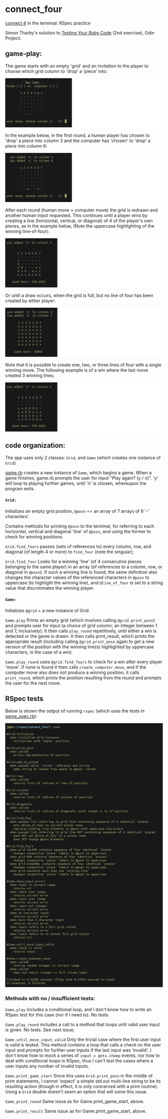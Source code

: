 # connect_four
[connect 4](https://en.wikipedia.org/wiki/Connect_Four) in the terminal: RSpec practice

Simon Tharby's solution to [Testing Your Ruby Code](https://www.theodinproject.com/courses/ruby-programming/lessons/testing-your-ruby-code?ref=lnav) (2nd exercise), Odin Project:

## game-play:

The game starts with an empty 'grid' and an invitation to the player to choose which grid column to 'drop' a 'piece' into:

![new_game.png](img/new_game.png)

In the example below, in the first round, a human player has chosen to 'drop' a piece into column 3 and the computer has 'chosen' to 'drop' a piece into column 6:

![round_1.png](img/round_1.png)

After each round (human move + computer move) the grid is redrawn and another human input requested. This continues until a player wins by creating a line (horizontal, vertical, or diagonal) of 4 of the player's own pieces, as in the example below, (Note the uppercase highlighting of the winning line-of-four):

![win_1.png](img/win_1.png)

Or until a draw occurs, when the grid is full, but no line of four has been created by either player:

![draw.png](img/draw.png)

Note that it is possible to create one, two, or three lines of four with a single winning move. The following example is of a win where the last move created 3 winning lines:

![win_2.png](img/win_2.png)

## code organization:

The app uses only 2 classes: <code>Grid</code>, and <code>Game</code> (which creates one instance of <code>Grid</code>)

[game.rb](https://github.com/jinjagit/connect_four/blob/game-win/game.rb) creates a new instance of <code>Game</code>, which begins a game. When a game finishes, game.rb prompts the user for input "Play again? (y / n)". 'y' will loop to playing further games, until 'n' is chosen, whereupon the program exits.

#### <code>Grid:</code>

Initializes an empty grid position, <code>\@posn</code> == an array of 7 arrays of 6 '-' characters'.

Contains methods for printing <code>\@posn</code> to the terminal, for referring to each horizontal, vertical and diagonal 'line' of <code>\@posn</code>, and using the former to check for winning positions.

<code>Grid.find_fours</code> passes (sets of references to) every column, row, and diagonal (of length 4 or more) to <code>find_four</code> (note the singular);

<code>Grid.find_four</code> Looks for a winning 'line' (of 4 consecutive pieces belonging to the same player) in an array (of references to a column, row, or diagonal in <code>\@posn</code>). If such a winning line is found, the same definition also changes the character values of the referenced characters in <code>\@posn</code> to uppercase (to highlight the winning line), and <code>\@line_of_four</code> is set to a string value that discriminates the winning player.

#### <code>Game:</code>

Initializes <code>\@grid</code> = a new instance of Grid

<code>Game.play</code> Prints an empty grid (which involves calling <code>\@grid.print_posn</code>) and prompts user for input (a choice of grid column; an integer between 1 and 7, inclusively). It then calls <code>play_round</code> repetitively, until either a win is detected or the game is drawn. It then calls print_result, which prints the appropriate result (including calling <code>\@grid.print_posn</code> again to get a new version of the position with the winning line(s) highlighted by uppercase characters, in the case of a win).

<code>Game.play_round</code> uses <code>\@grid.find_fours</code> to check for a win after every player 'move'. If none is found it then calls <code>create_computer_move</code>, and if the computer move also does not produce a winning position, it calls <code>print_round</code>, which prints the position resulting from the round and prompts the user for the next move.

## RSpec tests

Below is shown the output of running <code>rspec</code> (which uses the tests in [game_spec.rb](https://github.com/jinjagit/connect_four/blob/game-win/spec/game_spec.rb)):

![rspec.png](img/rspec.png)

### Methods with no / insufficient tests:

<code>Game.play</code> includes a conditional loop, and I don't know how to write an RSpec test for this case (nor if I need to). No tests.

<code>Game.play_round</code> includes a call to a method that loops until valid user input is given. No tests. See next issue;

<code>Game.until_move_input_valid</code> Only the trivial case where the first user input is valid is tested. This method contains a loop that calls a check on the user input and prompts for further user inputs if the last input was 'invalid'. I don't know how to mock a series of <code>input = gets.chomp</code> events, nor how to deal with conditional loops in RSpec, thus I can't test the cases where a user inputs any number of invalid inputs.

<code>Game.print_game_start</code> Since this uses <code>Grid.print_posn</code> in the middle of print statements, I cannot 'expect' a simple std.out multi-line string to be its resulting action (though in effect, it is only concerned with a print routine). Using a <code>Grid</code> double doesn't seem an option that will solve this issue.

<code>Game_print_round</code> Same issue as for Game.print_game_start, above.

<code>Game.print_result</code> Same issue as for Game.print_game_start, above.
